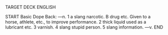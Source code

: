 TARGET DECK
ENGLISH

START
Basic
Dope
Back: —n. 1 a slang narcotic. B drug etc. Given to a horse, athlete, etc., to improve performance. 2 thick liquid used as a lubricant etc. 3 varnish. 4 slang stupid person. 5 slang information. —v.
END
